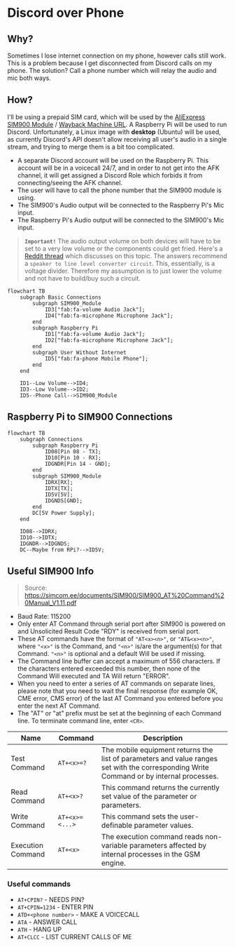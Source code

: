 # Discord over Phone
## Why?
Sometimes I lose internet connection on my phone, however calls still work. This is a problem because I get disconnected from Discord calls on my phone. The solution? Call a phone number which will relay the audio and mic both ways.

## How?
I'll be using a prepaid SIM card, which will be used by the [AliExpress SIM900 Module](https://aliexpress.com/item/32308127622.html) / [Wayback Machine URL](https://web.archive.org/web/20221012180515/https://www.aliexpress.us/item/2251832121812870.html?gatewayAdapt=esp2usa4itemAdapt&_randl_shipto=US).
A Raspberry Pi will be used to run Discord. Unfortunately, a Linux image with **desktop** (Ubuntu) will be used, as currently Discord's API doesn't allow receiving all user's audio in a single stream, and trying to merge them is a bit too complicated.

- A separate Discord account will be used on the Raspberry Pi. This account will be in a voicecall 24/7, and in order to not get into the AFK channel, it will get assigned a Discord Role which forbids it from connecting/seeing the AFK channel.
- The user will have to call the phone number that the SIM900 module is using.
- The SIM900's Audio output will be connected to the Raspberry Pi's Mic input.
- The Raspberry Pi's Audio output will be connected to the SIM900's Mic input.
> **`Important!`** The audio output volume on both devices will have to be set to a very low volume or the components could get fried. Here's a [Reddit thread](https://www.reddit.com/r/diyelectronics/comments/xknfgu/looking_for_cabledevice_that_turns_audio_output/) which discusses on this topic. The answers recommend a `speaker to line level converter circuit`. This, essentially, is a voltage divider. Therefore my assumption is to just lower the volume and not have to build/buy such a circuit.


```mermaid
flowchart TB
    subgraph Basic Connections
        subgraph SIM900_Module
            ID3["fab:fa-volume Audio Jack"];
            ID4["fab:fa-microphone Microphone Jack"];
        end
        subgraph Raspberry Pi
            ID1["fab:fa-volume Audio Jack"];
            ID2["fab:fa-microphone Microphone Jack"];
        end
        subgraph User Without Internet
            ID5["fab:fa-phone Mobile Phone"];
        end
    end

    ID1--Low Volume-->ID4;
    ID3--Low Volume-->ID2;
    ID5--Phone Call-->SIM900_Module
```

## Raspberry Pi to SIM900 Connections

```mermaid
flowchart TB
    subgraph Connections
        subgraph Raspberry Pi
            ID08[Pin 08 - TX];
            ID10[Pin 10 - RX];
            IDGNDR[Pin 14 - GND];
        end
        subgraph SIM900_Module
            IDRX[RX];
            IDTX[TX];
            ID5V[5V];
            IDGNDS[GND];
        end
        DC[5V Power Supply];
    end

    ID08-->IDRX;
    ID10-->IDTX;
    IDGNDR-->IDGNDS;
    DC--Maybe from RPi?-->ID5V;
```

## Useful SIM900 Info
> Source: https://simcom.ee/documents/SIM900/SIM900_AT%20Command%20Manual_V1.11.pdf
- Baud Rate: 115200
- Only enter AT Command through serial port after SIM900 is powered on and Unsolicited Result Code "RDY" is received from serial port. 
- These AT commands have the format of `"AT<x><n>"`, or `"AT&<x><n>"`, where `"<x>"` is the Command, and `"<n>"` is/are the argument(s) for that Command. `"<n>"` is optional and a default Will be used if missing.
- The Command line buffer can accept a maximum of 556 characters. If the characters entered exceeded this number, then none of the Command Will executed and TA Will return "ERROR".
- When you need to enter a series of AT commands on separate lines, please note that you need to wait the final response (for example OK, CME error, CMS error) of the last AT Command you entered before you enter the next AT Command.
- The "AT" or "at" prefix must be set at the beginning of each Command line. To terminate command line, enter `<CR>`.


| Name              | Command        | Description                                                                                                                             |
|-------------------|----------------|-----------------------------------------------------------------------------------------------------------------------------------------|
| Test Command      | `AT+<x>=?`     | The mobile equipment returns the list of parameters and value ranges set with the corresponding Write Command or by internal processes. |
| Read Command      | `AT+<x>?`      | This command returns the currently set value of the parameter or parameters.                                                            |
| Write Command     | `AT+<x>=<...>` | This command sets the user-definable parameter values.                                                                                  |
| Execution Command | `AT+<x>`       | The execution command reads non-variable parameters affected by internal processes in the GSM engine.                                   |                            |                |

### Useful commands
- `AT+CPIN?` - NEEDS PIN?
- `AT+CPIN=1234` - ENTER PIN
- `ATD+<phone number>` - MAKE A VOICECALL
- `ATA` - ANSWER CALL
- `ATH` - HANG UP
- `AT+CLCC` - LIST CURRENT CALLS OF ME